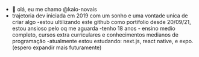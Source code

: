 - 👋 olá, eu me chamo @kaio-novais
- trajetoria dev iniciada em 2019 com um sonho e uma vontade unica de criar algo
-estou ultilizando este github como portifolio desde 20/09/21, estou ansioso pelo oq me aguarda
-tenho 18 anos - ensino medio completo, cursos extra curriculares e conhecimentos medianos de programação
-atualmente estou estudando: next.js, react native, e expo. (espero expandir mais futuramente)
